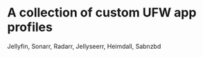 # A collection of custom UFW app profiles
 
 Jellyfin, Sonarr, Radarr, Jellyseerr, Heimdall, Sabnzbd